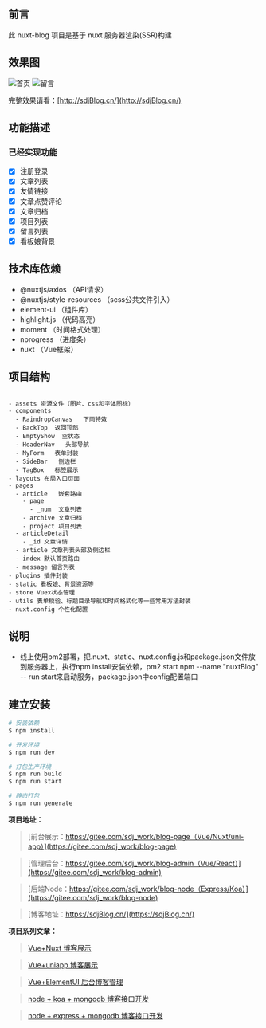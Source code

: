 ## 前言

此 nuxt-blog 项目是基于 nuxt 服务器渲染(SSR)构建

## 效果图

![首页](https://s3.ax1x.com/2021/03/17/6cXhRS.png)
![留言](https://s3.ax1x.com/2021/03/17/6cvju4.png)

完整效果请看：[http://sdjBlog.cn/](http://sdjBlog.cn/)

## 功能描述

### 已经实现功能

- [x] 注册登录
- [x] 文章列表
- [x] 友情链接
- [x] 文章点赞评论
- [x] 文章归档
- [x] 项目列表
- [x] 留言列表
- [x] 看板娘背景

## 技术库依赖

- @nuxtjs/axios （API请求）
- @nuxtjs/style-resources  （scss公共文件引入）
- element-ui  （组件库）
- highlight.js （代码高亮）
- moment  （时间格式处理）
- nprogress    （进度条）
- nuxt  （Vue框架）

## 项目结构

```

- assets 资源文件（图片、css和字体图标）
- components
  - RaindropCanvas   下雨特效
  - BackTop  返回顶部
  - EmptyShow  空状态
  - HeaderNav   头部导航
  - MyForm   表单封装
  - SideBar   侧边栏
  - TagBox   标签展示
- layouts 布局入口页面
- pages
  - article   嵌套路由
    - page
      - _num  文章列表
    - archive 文章归档
    - project 项目列表
  - articleDetail
    - _id 文章详情
  - article 文章列表头部及侧边栏
  - index 默认首页路由
  - message 留言列表
- plugins 插件封装
- static 看板娘、背景资源等
- store Vuex状态管理
- utils 表单校验、标题目录导航和时间格式化等一些常用方法封装
- nuxt.config 个性化配置

```

## 说明

- 线上使用pm2部署，把.nuxt、static、nuxt.config.js和package.json文件放到服务器上，执行npm install安装依赖，pm2 start npm --name "nuxtBlog" -- run start来启动服务，package.json中config配置端口

## 建立安装

```bash
# 安装依赖
$ npm install

# 开发环境
$ npm run dev

# 打包生产环境
$ npm run build
$ npm run start

# 静态打包
$ npm run generate
```

**项目地址：**

> [前台展示：https://gitee.com/sdj_work/blog-page（Vue/Nuxt/uni-app）](https://gitee.com/sdj_work/blog-page)

> [管理后台：https://gitee.com/sdj_work/blog-admin（Vue/React）](https://gitee.com/sdj_work/blog-admin)

> [后端Node：https://gitee.com/sdj_work/blog-node（Express/Koa）](https://gitee.com/sdj_work/blog-node)

> [博客地址：https://sdjBlog.cn/](https://sdjBlog.cn/)

**项目系列文章：**

> [Vue+Nuxt 博客展示](https://juejin.cn/post/6940629661147725861)

> [Vue+uniapp 博客展示](https://juejin.cn/post/6941182524303343624)

> [Vue+ElementUI 后台博客管理](https://juejin.cn/post/6935733545029599262)

> [node + koa + mongodb 博客接口开发](https://juejin.cn/post/6937589228423348238)

> [node + express + mongodb 博客接口开发](https://juejin.cn/post/6865113400251432967)

